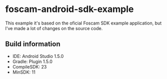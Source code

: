 # foscam-android-sdk-example

This example it's based on the oficial Foscam SDK example application, but I've made a lot of changes on the source code.

## Build information

- IDE: Android Studio 1.5.0
- Gradle: Plugin 1.5.0
- CompileSDK: 23
- MinSDK: 11
